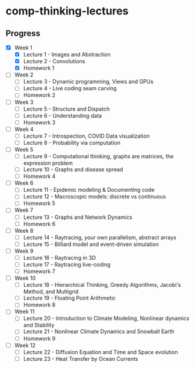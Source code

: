 # comp-thinking-lectures

## Progress
- [X] Week 1
  - [X] Lecture 1 - Images and Abstraction
  - [X] Lecture 2 - Convolutions
  - [X] Homework 1
- [ ] Week 2
  - [ ] Lecture 3 - Dynamic programming, Views and GPUs
  - [ ] Lecture 4 - Live coding seam carving
  - [ ] Homework 2
- [ ] Week 3
  - [ ] Lecture 5 - Structure and Dispatch
  - [ ] Lecture 6 - Understanding data
  - [ ] Homework 3
- [ ] Week 4
  - [ ] Lecture 7 - Introspection, COVID Data visualization
  - [ ] Lecture 8 - Probability via computation
- [ ] Week 5
  - [ ] Lecture 9 - Computational thinking, graphs are matrices, the expression problem
  - [ ] Lecture 10 - Graphs and disease spread
  - [ ] Homework 4
- [ ] Week 6
  - [ ] Lecture 11 - Epidemic modeling & Documenting code
  - [ ] Lecture 12 - Macroscopic models: discrete vs continuous
  - [ ] Homework 5
- [ ] Week 7
  - [ ] Lecture 13 - Graphs and Network Dynamics
  - [ ] Homework 6
- [ ] Week 8
  - [ ] Lecture 14 - Raytracing, your own parallelism, abstract arrays
  - [ ] Lecture 15 - Billiard model and event-driven simulation
- [ ] Week 9
  - [ ] Lecture 16 - Raytracing in 3D
  - [ ] Lecture 17 - Raytracing live-coding
  - [ ] Homework 7
- [ ] Week 10
  - [ ] Lecture 18 - Hierarchical Thinking, Greedy Algorithms, Jacobi's Method, and Multigrid
  - [ ] Lecture 19 - Floating Point Arithmetic
  - [ ] Homework 8
- [ ] Week 11
  - [ ] Lecture 20 - Introduction to Climate Modeling, Nonlinear dynamics and Stability
  - [ ] Lecture 21 - Nonlinear Climate Dynamics and Snowball Earth
  - [ ] Homework 9
- [ ] Week 12
  - [ ] Lecture 22 - Diffusion Equation and Time and Space evolution
  - [ ] Lecture 23 - Heat Transfer by Ocean Currents
